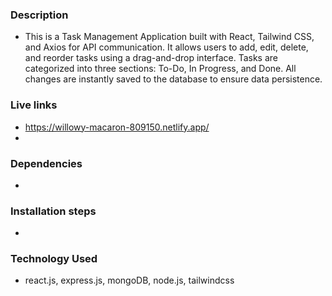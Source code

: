 ### Description
- This is a Task Management Application built with React, Tailwind CSS, and Axios for API communication. It allows users to add, edit, delete, and reorder tasks using a drag-and-drop interface. Tasks are categorized into three sections: To-Do, In Progress, and Done. All changes are instantly saved to the database to ensure data persistence.


### Live links
- https://willowy-macaron-809150.netlify.app/
- 


### Dependencies
-


### Installation steps
-

### Technology Used
- react.js, express.js, mongoDB, node.js, tailwindcss